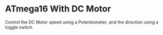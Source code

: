 # ATmega16 With DC Motor
Control the DC Motor speed using a Potentiometer, and the direction using a toggle switch.
